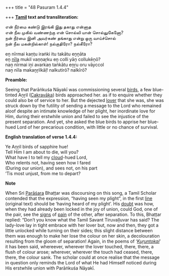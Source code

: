+++
title = "48 Pasuram 1.4.4"

+++
**[Tamil](/definition/tamil#history "show Tamil definitions") text and transliteration:**

என் நீர்மை கண்டு இரங்கி இது தகாது என்னாத  
என் நீல முகில் வண்ணற்கு என் சொல்லி யான் சொல்லுகேனோ?  
நன் நீர்மை இனி அவர்கண் தங்காது என்று ஒரு வாய்ச்சொல்  
நன் நீல மகன்றில்காள்! நல்குதிரோ? நல்கீரோ?

eṉ nīrmai kaṇṭu iraṅki itu takātu eṉṉāta  
eṉ [nīla](/definition/nila#history "show nīla definitions") mukil vaṇṇaṟku eṉ colli yāṉ collukēṉō?  
naṉ nīrmai iṉi avarkaṇ taṅkātu eṉṟu oru vāyccol  
naṉ nīla makaṉṟilkāḷ! nalkutirō? nalkīrō?

**Preamble:**

Seeing that Parāṅkuśa Nāyakī was commissioning several [birds](/definition/bird#history "show birds definitions"), a few blue-tinted Aṉṟil ([Cakravāka](/definition/cakravaka#history "show Cakravāka definitions")) birds approached her. as if to enquire whether they could also be of service to her. But the dejected [lover](/definition/lover#history "show lover definitions") that she was, she was struck down by the futility of sending a message to the Lord who remained aloof despite an intimate knowledge of her plight, her inordinate love for Him, during their erstwhile union and failed to see the injustice of the present separation. And yet, she asked the blue birds to apprise her blue-hued Lord of her precarious condition, with little or no chance of survival.

**English translation of verse 1.4.4:**

Ye Aṉṟil birds of sapphire hue!  
Tell Him I am about to die, will you?  
What have I to tell my [cloud](/definition/cloud#history "show cloud definitions")-hued Lord,  
Who relents not, having seen how I fared  
(During our union), and sees not, on his part  
‘Tis most unjust, from me to depart?

**Note**

When Sri [Parāśara](/definition/parashara#history "show Parāśara definitions") Bhaṭṭar was discoursing on this song, a Tamil Scholar contended that the expression, “having seen my plight”, in the first [line](/definition/line#history "show line definitions") (original text) should be ‘having heard of my plight’. His [doubt](/definition/doubt#history "show doubt definitions") was how, when they had already been locked in the joy of union, could God, one of the pair, see the [signs](/definition/sign#history "show signs definitions") of [pain](/definition/pain#history "show pain definitions") of the other, after separation. To this, Bhaṭṭar replied: “Don’t you know what the Tamil Savant Tiruvaḷḷuvar has said? The lady-love lay in tight embrace with her lover but, now and then, they got a little unlocked while turning on their sides; this slight distance between them was enough to make her lose the colour on her skin, a decolouration resulting from the gloom of separation! Again, in the poems of ‘*[Kuṟuntokai](/definition/kuruntokai#history "show Kuṟuntokai definitions")*’ it has been said, whereever, wherever the lover touched, there, there, a flush of colour arose; wherever, wherever the touch had ceased, there, there, the colour sank. The scholar could at once realise that the message in question only reminds the Lord of what He had Himself noticed during His erstwhile union with Parāṅkuśa Nāyakī.


